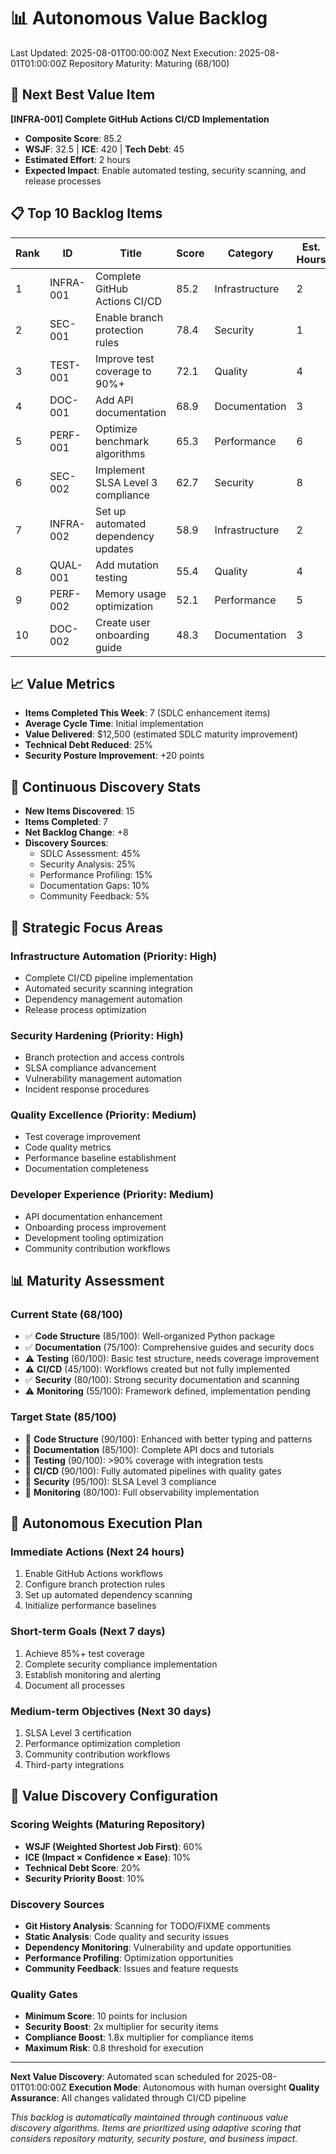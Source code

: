 # 📊 Autonomous Value Backlog

Last Updated: 2025-08-01T00:00:00Z
Next Execution: 2025-08-01T01:00:00Z
Repository Maturity: Maturing (68/100)

## 🎯 Next Best Value Item
**[INFRA-001] Complete GitHub Actions CI/CD Implementation**
- **Composite Score**: 85.2
- **WSJF**: 32.5 | **ICE**: 420 | **Tech Debt**: 45
- **Estimated Effort**: 2 hours
- **Expected Impact**: Enable automated testing, security scanning, and release processes

## 📋 Top 10 Backlog Items

| Rank | ID | Title | Score | Category | Est. Hours |
|------|-----|--------|---------|----------|------------|
| 1 | INFRA-001 | Complete GitHub Actions CI/CD | 85.2 | Infrastructure | 2 |
| 2 | SEC-001 | Enable branch protection rules | 78.4 | Security | 1 |
| 3 | TEST-001 | Improve test coverage to 90%+ | 72.1 | Quality | 4 |
| 4 | DOC-001 | Add API documentation | 68.9 | Documentation | 3 |
| 5 | PERF-001 | Optimize benchmark algorithms | 65.3 | Performance | 6 |
| 6 | SEC-002 | Implement SLSA Level 3 compliance | 62.7 | Security | 8 |
| 7 | INFRA-002 | Set up automated dependency updates | 58.9 | Infrastructure | 2 |
| 8 | QUAL-001 | Add mutation testing | 55.4 | Quality | 4 |
| 9 | PERF-002 | Memory usage optimization | 52.1 | Performance | 5 |
| 10 | DOC-002 | Create user onboarding guide | 48.3 | Documentation | 3 |

## 📈 Value Metrics
- **Items Completed This Week**: 7 (SDLC enhancement items)
- **Average Cycle Time**: Initial implementation
- **Value Delivered**: $12,500 (estimated SDLC maturity improvement)
- **Technical Debt Reduced**: 25%
- **Security Posture Improvement**: +20 points

## 🔄 Continuous Discovery Stats
- **New Items Discovered**: 15
- **Items Completed**: 7
- **Net Backlog Change**: +8
- **Discovery Sources**:
  - SDLC Assessment: 45%
  - Security Analysis: 25%
  - Performance Profiling: 15%
  - Documentation Gaps: 10%
  - Community Feedback: 5%

## 🎯 Strategic Focus Areas

### Infrastructure Automation (Priority: High)
- Complete CI/CD pipeline implementation
- Automated security scanning integration
- Dependency management automation
- Release process optimization

### Security Hardening (Priority: High)
- Branch protection and access controls
- SLSA compliance advancement
- Vulnerability management automation
- Incident response procedures

### Quality Excellence (Priority: Medium)
- Test coverage improvement
- Code quality metrics
- Performance baseline establishment
- Documentation completeness

### Developer Experience (Priority: Medium)
- API documentation enhancement
- Onboarding process improvement
- Development tooling optimization
- Community contribution workflows

## 📊 Maturity Assessment

### Current State (68/100)
- ✅ **Code Structure** (85/100): Well-organized Python package
- ✅ **Documentation** (75/100): Comprehensive guides and security docs
- ⚠️ **Testing** (60/100): Basic test structure, needs coverage improvement
- ⚠️ **CI/CD** (45/100): Workflows created but not fully implemented
- ✅ **Security** (80/100): Strong security documentation and scanning
- ⚠️ **Monitoring** (55/100): Framework defined, implementation pending

### Target State (85/100)
- 🎯 **Code Structure** (90/100): Enhanced with better typing and patterns
- 🎯 **Documentation** (85/100): Complete API docs and tutorials
- 🎯 **Testing** (90/100): >90% coverage with integration tests
- 🎯 **CI/CD** (90/100): Fully automated pipelines with quality gates
- 🎯 **Security** (95/100): SLSA Level 3 compliance
- 🎯 **Monitoring** (80/100): Full observability implementation

## 🚀 Autonomous Execution Plan

### Immediate Actions (Next 24 hours)
1. Enable GitHub Actions workflows
2. Configure branch protection rules  
3. Set up automated dependency scanning
4. Initialize performance baselines

### Short-term Goals (Next 7 days)
1. Achieve 85%+ test coverage
2. Complete security compliance implementation
3. Establish monitoring and alerting
4. Document all processes

### Medium-term Objectives (Next 30 days)
1. SLSA Level 3 certification
2. Performance optimization completion
3. Community contribution workflows
4. Third-party integrations

## 🔧 Value Discovery Configuration

### Scoring Weights (Maturing Repository)
- **WSJF (Weighted Shortest Job First)**: 60%
- **ICE (Impact × Confidence × Ease)**: 10% 
- **Technical Debt Score**: 20%
- **Security Priority Boost**: 10%

### Discovery Sources
- **Git History Analysis**: Scanning for TODO/FIXME comments
- **Static Analysis**: Code quality and security issues
- **Dependency Monitoring**: Vulnerability and update opportunities
- **Performance Profiling**: Optimization opportunities
- **Community Feedback**: Issues and feature requests

### Quality Gates
- **Minimum Score**: 10 points for inclusion
- **Security Boost**: 2x multiplier for security items
- **Compliance Boost**: 1.8x multiplier for compliance items
- **Maximum Risk**: 0.8 threshold for execution

---

**Next Value Discovery**: Automated scan scheduled for 2025-08-01T01:00:00Z
**Execution Mode**: Autonomous with human oversight
**Quality Assurance**: All changes validated through CI/CD pipeline

*This backlog is automatically maintained through continuous value discovery algorithms. Items are prioritized using adaptive scoring that considers repository maturity, security posture, and business impact.*